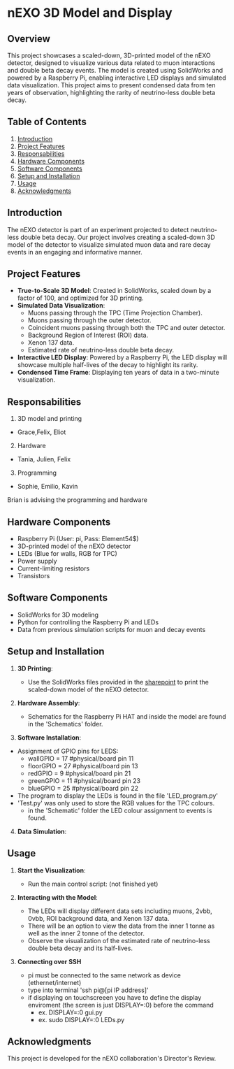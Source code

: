 # nEXO 3D Model and Display

## Overview

This project showcases a scaled-down, 3D-printed model of the nEXO detector, designed to visualize various data related to muon interactions and double beta decay events. The model is created using SolidWorks and powered by a Raspberry Pi, enabling interactive LED displays and simulated data visualization. This project aims to present condensed data from ten years of observation, highlighting the rarity of neutrino-less double beta decay.

## Table of Contents

1. [Introduction](#introduction)
2. [Project Features](#project-features)
3. [Responsabilities](#responsabilities)
4. [Hardware Components](#hardware-components)
5. [Software Components](#software-components)
6. [Setup and Installation](#setup-and-installation)
7. [Usage](#usage)
8. [Acknowledgments](#acknowledgments)

## Introduction

The nEXO detector is part of an experiment projected to detect neutrino-less double beta decay. Our project involves creating a scaled-down 3D model of the detector to visualize simulated muon data and rare decay events in an engaging and informative manner.

## Project Features

- **True-to-Scale 3D Model**: Created in SolidWorks, scaled down by a factor of 100, and optimized for 3D printing.
- **Simulated Data Visualization**:
  - Muons passing through the TPC (Time Projection Chamber).
  - Muons passing through the outer detector.
  - Coincident muons passing through both the TPC and outer detector.
  - Background Region of Interest (ROI) data.
  - Xenon 137 data.
  - Estimated rate of neutrino-less double beta decay.
- **Interactive LED Display**: Powered by a Raspberry Pi, the LED display will showcase multiple half-lives of the decay to highlight its rarity.
- **Condensed Time Frame**: Displaying ten years of data in a two-minute visualization.

## Responsabilities

1. 3D model and printing
- Grace,Felix, Eliot
2. Hardware
- Tania, Julien, Felix 
3. Programming
- Sophie, Emilio, Kavin

Brian is advising the programming and hardware

## Hardware Components

- Raspberry Pi (User: pi,  Pass: Element54$)
- 3D-printed model of the nEXO detector
- LEDs (Blue for walls, RGB for TPC)
- Power supply
- Current-limiting resistors
- Transistors

## Software Components

- SolidWorks for 3D modeling
- Python for controlling the Raspberry Pi and LEDs
- Data from previous simulation scripts for muon and decay events

## Setup and Installation

1. **3D Printing**:
   - Use the SolidWorks files provided in the [sharepoint](https://mcgill.sharepoint.com/:f:/s/BrunnerNeutrinoLabModels_Group/EvGFXZofQUZPt6qD_oMlr6YBIfcuM76ZlL9AQwnTyHu-Tg?e=94aHd1) to print the scaled-down model of the nEXO detector.
   
2. **Hardware Assembly**:
   - Schematics for the Raspberry Pi HAT and inside the model are found in the 'Schematics' folder.


4. **Software Installation**:
  - Assignment of GPIO pins for LEDS:
      - wallGPIO = 17 #physical/board pin 11
      - floorGPIO = 27 #physical/board pin 13
      - redGPIO = 9 #physical/board pin 21
      - greenGPIO = 11 #physical/board pin 23
      - blueGPIO = 25 #physical/board pin 22
  - The program to display the LEDs is found in the file 'LED_program.py'
  - 'Test.py' was only used to store the RGB values for the TPC colours.
      - in the 'Schematic' folder the LED colour assignment to events is found.

4. **Data Simulation**:

## Usage

1. **Start the Visualization**:
   - Run the main control script: (not finished yet)

2. **Interacting with the Model**:
   - The LEDs will display different data sets including muons, 2vbb, 0vbb, ROI background data, and Xenon 137 data.
   - There will be an option to view the data from the inner 1 tonne as well as the inner 2 tonne of the detector.
   - Observe the visualization of the estimated rate of neutrino-less double beta decay and its half-lives.
3. **Connecting over SSH**
   - pi must be connected to the same network as device (ethernet/internet)
   - type into terminal 'ssh pi@[pi IP address]'
   - if displaying on touchscreeen you have to define the display enviroment (the screen is just DISPLAY=:0) before the command
     - ex. DISPLAY=:0 gui.py
     - ex. sudo DISPLAY=:0 LEDs.py

## Acknowledgments

This project is developed for the nEXO collaboration's Director's Review.
